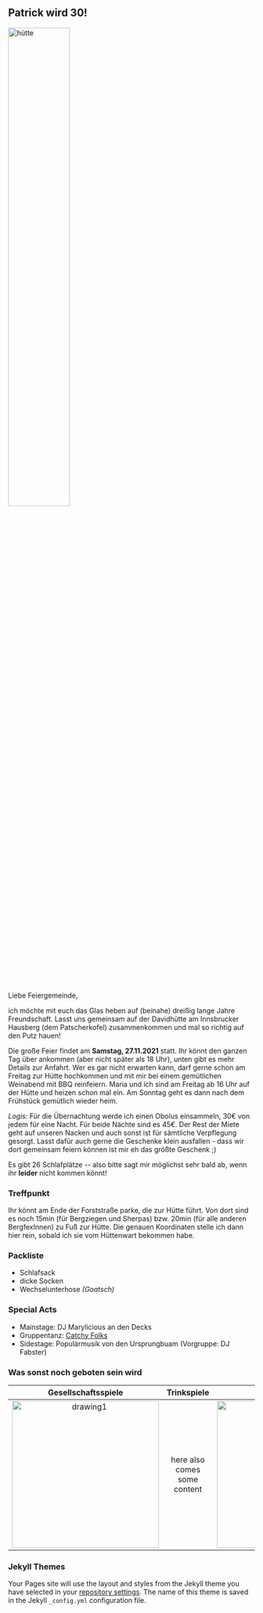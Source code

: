 ## Patrick wird 30!

<img src="https://user-images.githubusercontent.com/92885309/138420978-e7037c02-6674-4b0c-b9a2-036b87402a8b.jpg" alt="hütte" width="50%"/>

Liebe Feiergemeinde,

ich möchte mit euch das Glas heben auf (beinahe) dreißig lange Jahre Freundschaft. Lasst uns gemeinsam auf der Davidhütte am Innsbrucker Hausberg (dem Patscherkofel) zusammenkommen und mal so richtig auf den Putz hauen!

Die große Feier findet am **Samstag, 27.11.2021** statt. Ihr könnt den ganzen Tag über ankommen (aber nicht später als 18 Uhr), unten gibt es mehr Details zur Anfahrt. Wer es gar nicht erwarten kann, darf gerne schon am Freitag zur Hütte hochkommen und mit mir bei einem gemütlichen Weinabend mit BBQ reinfeiern. Maria und ich sind am Freitag ab 16 Uhr auf der Hütte und heizen schon mal ein. Am Sonntag geht es dann nach dem Frühstück gemütlich wieder heim.

_Logis:_ Für die Übernachtung werde ich einen Obolus einsammeln, 30€ von jedem für eine Nacht. Für beide Nächte sind es 45€. Der Rest der Miete geht auf unseren Nacken und auch sonst ist für sämtliche Verpflegung gesorgt. Lasst dafür auch gerne die Geschenke klein ausfallen - dass wir dort gemeinsam feiern können ist mir eh das größte Geschenk ;)

Es gibt 26 Schlafplätze -- also bitte sagt mir möglichst sehr bald ab, wenn ihr **leider** nicht kommen könnt!

### Treffpunkt
Ihr könnt am Ende der Forststraße parke, die zur Hütte führt. Von dort sind es noch 15min (für Bergziegen und Sherpas) bzw. 20min (für alle anderen BergfexInnen) zu Fuß zur Hütte. Die genauen Koordinaten stelle ich dann hier rein, sobald ich sie vom Hüttenwart bekommen habe.

### Packliste
- Schlafsack
- dicke Socken
- Wechselunterhose _(Goatsch)_

### Special Acts
- Mainstage: DJ Marylicious an den Decks
- Gruppentanz: [Catchy Folks](https://user-images.githubusercontent.com/92885309/138452782-8c2e9f5a-02bf-4f4b-a04a-6a37ebd96e30.mp4)
- Sidestage: Populärmusik von den Ursprungbuam (Vorgruppe: DJ Fabster)

### Was sonst noch geboten sein wird
Gesellschaftsspiele | Trinkspiele | Abfahrt 
:---: | :---: | :---:
<img src="https://user-images.githubusercontent.com/92885309/138167119-633162c7-12a6-4645-b778-e567305ad2c6.jpg" alt="drawing1" width=300px/> | here also comes some content | <img src="https://user-images.githubusercontent.com/92885309/138432596-22b7e279-dceb-4157-9ed5-0195b1c28849.jpg" alt="jimmy" width=300px/>



### Jekyll Themes

Your Pages site will use the layout and styles from the Jekyll theme you have selected in your [repository settings](https://github.com/patrickmoder/huettengaudi/settings/pages). The name of this theme is saved in the Jekyll `_config.yml` configuration file.
